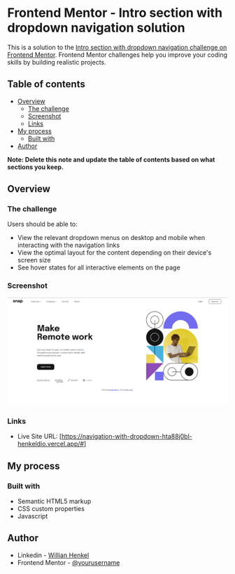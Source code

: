 # Frontend Mentor - Intro section with dropdown navigation solution

This is a solution to the [Intro section with dropdown navigation challenge on Frontend Mentor](https://www.frontendmentor.io/challenges/intro-section-with-dropdown-navigation-ryaPetHE5). Frontend Mentor challenges help you improve your coding skills by building realistic projects.

## Table of contents

- [Overview](#overview)
  - [The challenge](#the-challenge)
  - [Screenshot](#screenshot)
  - [Links](#links)
- [My process](#my-process)
  - [Built with](#built-with)
- [Author](#author)

**Note: Delete this note and update the table of contents based on what sections you keep.**

## Overview

### The challenge

Users should be able to:

- View the relevant dropdown menus on desktop and mobile when interacting with the navigation links
- View the optimal layout for the content depending on their device's screen size
- See hover states for all interactive elements on the page

### Screenshot

![](/images/printscreen.png)

### Links

- Live Site URL: [https://navigation-with-dropdown-hta88j0bl-henkeldio.vercel.app/#]

## My process

### Built with

- Semantic HTML5 markup
- CSS custom properties
- Javascript

## Author

- Linkedin - [Willian Henkel](https://www.linkedin.com/in/willian-henkel-b652b3205/)
- Frontend Mentor - [@yourusername](https://www.frontendmentor.io/profile/HenkelDio)
